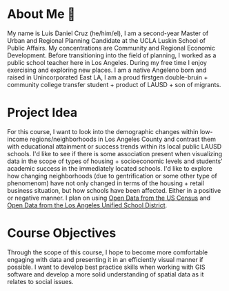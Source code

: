 # About Me :bust_in_silhouette:	
My name is Luis Daniel Cruz (he/him/el), I am a second-year Master of Urban and Regional Planning Candidate at the UCLA Luskin School of Public Affairs. My concentrations are Community and Regional Economic Development. Before transitioning into the field of planning, I worked as a public school teacher here in Los Angeles. During my free time I enjoy exercising and exploring new places. I am a native Angeleno born and raised in Unincorporated East LA, I am a proud firstgen double-bruin + community college transfer student + product of LAUSD + son of migrants.  

# Project Idea
For this course, I want to look into the demographic changes within low-income regions/neighborhoods in Los Angeles County and contrast them with educational attainment or success trends within its local public LAUSD schools. I'd like to see if there is some association present when visualizing data in the scope of types of housing + socioeconomic levels and students' academic success in the immediately located schools. I'd like to explore how changing neighborhoods (due to gentrification or some other type of phenomenom) have not only changed in terms of the housing + retail business situation, but how schools have been affected. Either in a positive or negative manner. I plan on using [Open Data from the US Census](https://data.census.gov/cedsci/) and [Open Data from the Los Angeles Unified School District](https://my.lausd.net/webcenter/portal/OpenData/). 

# Course Objectives
Through the scope of this course, I hope to become more comfortable engaging with data and presenting it in an efficiently visual manner if possible. I want to develop best practice skills when working with GIS software and develop a more solid understanding of spatial data as it relates to social issues.
